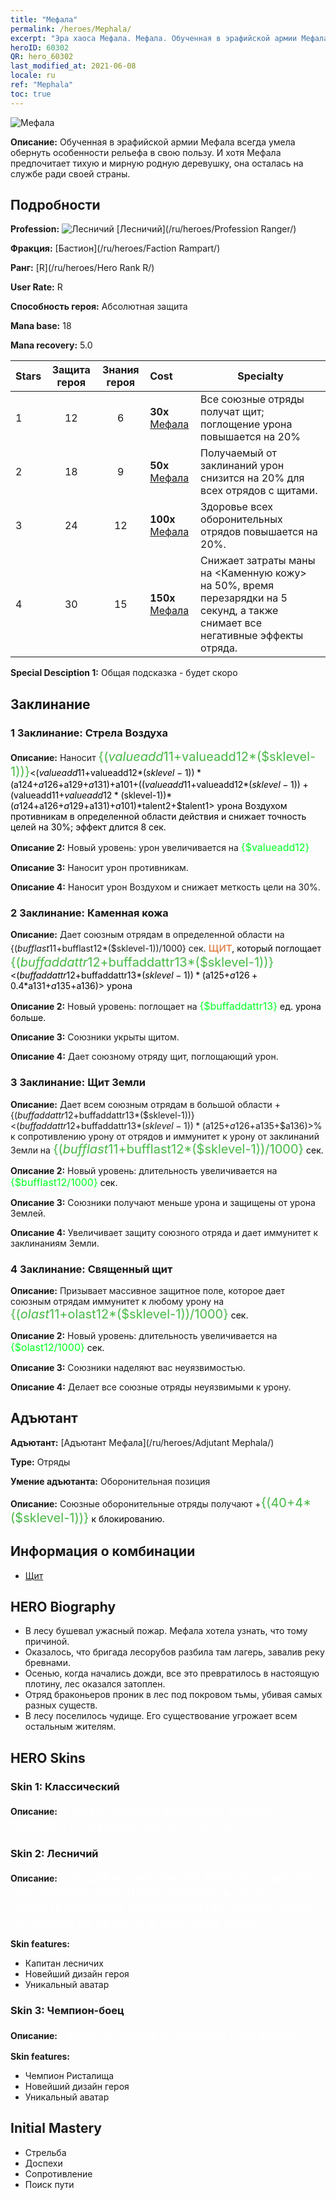 ```yaml
---
title: "Мефала"
permalink: /heroes/Mephala/
excerpt: "Эра хаоса Мефала. Мефала. Обученная в эрафийской армии Мефала всегда умела обернуть особенности рельефа в свою пользу. И хотя Мефала предпочитает тихую и мирную родную деревушку, она осталась на службе ради своей страны."
heroID: 60302
QR: hero_60302
last_modified_at: 2021-06-08
locale: ru
ref: "Mephala"
toc: true
---
```

  ![Мефала](/images/h/h_Mephala.jpg)

 **Описание:** Обученная в эрафийской армии Мефала всегда умела обернуть особенности рельефа в свою пользу. И хотя Мефала предпочитает тихую и мирную родную деревушку, она осталась на службе ради своей страны.
## Подробности
 **Profession:** ![Лесничий](/images/h/h_prof_3.png)  [Лесничий](/ru/heroes/Profession Ranger/)

 **Фракция:** [Бастион](/ru/heroes/Faction Rampart/)

 **Ранг:** [R](/ru/heroes/Hero Rank R/)

 **User Rate:** R

 **Способность героя:** Абсолютная защита

 **Mana base:** 18

 **Mana recovery:** 5.0


  | Stars | Защита героя | Знания героя | Cost |     Specialty     |
  |---------|:---------------:|:---------------:|:--|--------------------|
  |    1    | 12 | 6 | **30x** [Мефала](/ItemsRU/her_367/) | Все союзные отряды получат щит; поглощение урона повышается на 20% |
  |    2    | 18 | 9 | **50x** [Мефала](/ItemsRU/her_367/) | Получаемый от заклинаний урон снизится на 20% для всех отрядов с щитами. |
  |    3    | 24 | 12 | **100x** [Мефала](/ItemsRU/her_367/) | Здоровье всех оборонительных отрядов повышается на 20%. |
  |    4    | 30 | 15 | **150x** [Мефала](/ItemsRU/her_367/) | Снижает затраты маны на <Каменную кожу> на 50%, время перезарядки на 5 секунд, а также снимает все негативные эффекты отряда. |

 **Special Desciption 1:** Общая подсказка - будет скоро

## Заклинание
### 1 Заклинание: Стрела Воздуха
 **Описание:** Наносит <span style="color: #48b946;font-size:20px">{($valueadd11+$valueadd12*($sklevel-1))}</span><span style="color: black"><($valueadd11+$valueadd12*($sklevel-1))*($a124+$a126+$a129+$a131)+$a101+(($valueadd11+$valueadd12*($sklevel-1))+($valueadd11+$valueadd12*($sklevel-1))*($a124+$a126+$a129+$a131)+$a101)*$talent2+$talent1> урона Воздухом противникам в определенной области действия и снижает точность целей на 30%; эффект длится 8 сек.

 **Описание 2:** Новый уровень: урон увеличивается на <span style="color: #00ff22;font-size:16px">{$valueadd12}</span><span style="color: black">

 **Описание 3:** Наносит урон противникам.

 **Описание 4:** Наносит урон Воздухом и снижает меткость цели на 30%.

### 2 Заклинание: Каменная кожа
 **Описание:** Дает союзным отрядам в определенной области на {($bufflast11+$bufflast12*($sklevel-1))/1000} сек. <span style="color: #e07c44;font-size:20px">щит</span><span style="color: black">, который поглощает <span style="color: #48b946;font-size:20px">{($buffaddattr12+$buffaddattr13*($sklevel-1))}</span><span style="color: black"><($buffaddattr12+$buffaddattr13*($sklevel-1))*($a125+$a126+0.4*$a131+$a135+$a136)> урона

 **Описание 2:** Новый уровень: поглощает на <span style="color: #00ff22;font-size:16px">{$buffaddattr13}</span><span style="color: black"> ед. урона больше.

 **Описание 3:** Союзники укрыты щитом.

 **Описание 4:** Дает союзному отряду щит, поглощающий урон.

### 3 Заклинание: Щит Земли
 **Описание:** Дает всем союзным отрядам в большой области +{($buffaddattr12+$buffaddattr13*($sklevel-1))}<($buffaddattr12+$buffaddattr13*($sklevel-1))*($a125+$a126+$a135+$a136)>% к сопротивлению урону от отрядов и иммунитет к урону от заклинаний Земли на <span style="color: #48b946;font-size:20px">{($bufflast11+$bufflast12*($sklevel-1))/1000}</span><span style="color: black"> сек.

 **Описание 2:** Новый уровень: длительность увеличивается на <span style="color: #00ff22;font-size:16px">{$bufflast12/1000}</span><span style="color: black"> сек.

 **Описание 3:** Союзники получают меньше урона и защищены от урона Землей.

 **Описание 4:** Увеличивает защиту союзного отряда и дает иммунитет к заклинаниям Земли.

### 4 Заклинание: Священный щит
 **Описание:** Призывает массивное защитное поле, которое дает союзным отрядам иммунитет к любому урону на <span style="color: #48b946;font-size:20px">{($olast11+$olast12*($sklevel-1))/1000}</span><span style="color: black"> сек.

 **Описание 2:** Новый уровень: длительность увеличивается на <span style="color: #00ff22;font-size:16px">{$olast12/1000}</span><span style="color: black"> сек.

 **Описание 3:** Союзники наделяют вас неуязвимостью.

 **Описание 4:** Делает все союзные отряды неуязвимыми к урону.


## Адъютант

 **Адъютант:**  [Адъютант Мефала](/ru/heroes/Adjutant Mephala/) 

 **Type:**  Отряды 

 **Умение адъютанта:**  Оборонительная позиция 

 **Описание:** Союзные оборонительные отряды получают +<span style="color: #48b946;font-size:20px">{(40+4*($sklevel-1))}</span><span style="color: black"> к блокированию.

## Информация о комбинации

* [Щит](/ru/combination/Щит/) 

## HERO Biography
   - В лесу бушевал ужасный пожар. Мефала хотела узнать, что тому причиной.
   - Оказалось, что бригада лесорубов разбила там лагерь, завалив реку бревнами.
   - Осенью, когда начались дожди, все это превратилось в настоящую плотину, лес оказался затоплен.
   - Отряд браконьеров проник в лес под покровом тьмы, убивая самых разных существ.
   - В лесу поселилось чудище. Его существование угрожает всем остальным жителям.

## HERO Skins
### Skin 1: **Классический**

 **Описание:** <span style="color: #ffffff;font-size:20px">В моей природе защищать слабых. Храбрость - лучший щит против зла!</span>


### Skin 2: **Лесничий**

 **Описание:** <span style="color: #ffffff;font-size:20px">Голодая и измученная, Мефала упала без сил посреди леса. В благодарность за ее самоотверженное заступничество лесные звери натаскали ей фруктов и ключевой воды. </span>

 **Skin features:** 

   - Капитан лесничих
   - Новейший дизайн героя
   - Уникальный аватар

### Skin 3: **Чемпион-боец**

 **Описание:** <span style="color: #ffffff;font-size:20px">Герой из героев и чемпион Ристалища!</span>

 **Skin features:** 

   - Чемпион Ристалища
   - Новейший дизайн героя
   - Уникальный аватар


## Initial Mastery
   - Стрельба
   - Доспехи
   - Сопротивление
   - Поиск пути
